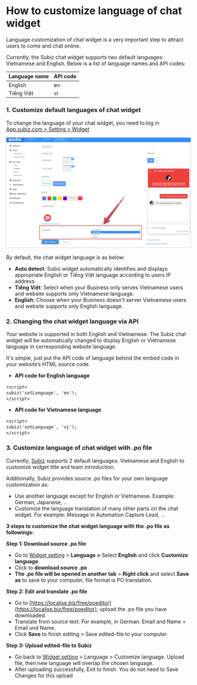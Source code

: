 # How to customize language of chat widget

Language customization of chat widget is a very important step to attract users to come and chat online.

Currently, the Subiz chat widget supports two default languages: Vietnamese and English. Below is a list of language names and API codes:

| Language name | API code |
| :--- | :--- |
| English | en |
| Tiếng Việt | vi |

### 1. Customize default languages of chat widget

 To change the language of your chat widget, you need to log in [App.subiz.com &gt; Setting &gt; Widget](https://app.subiz.com/settings/widget-setting)

![Defaul language of Subiz widget](../../../.gitbook/assets/1.-widget.jpg)

By default, the chat widget language is as below:

* **Auto detect**: Subiz widget automatically identifies and displays appropriate English or Tiếng Việt language according to users IP address.
* **Tiếng Việt**: Select when your Business only serves Vietnamese users and website supports only Vietnamese language.
* **English**: Choose when your Business doesn't server Vietnamese users and website supports only English language.

### 2. Changing the chat widget language via API

Your website is supported in both English and Vietnamese. The Subiz chat widget will be automatically changed to display English or Vietnamese language in corresponding website language. 

It's simple, just put the API code of language behind the embed code in your website’s HTML source code.

* **API code for English language**

```text
<script>
subiz('setLanguage', 'en');
</script>
```

* **API code for Vietnamese language**

```text
<script>
subiz('setLanguage', 'vi');
</script>
```

###  3. Customize language of chat widget with .po file

Currently, [Subiz](https://subiz.com/en) supports 2 default languages: Vietnamese and English to customize widget title and team introduction.

Additionally, Subiz provides source .po files for your own language customization as:

* Use another language except for English or Vietnamese. Example: German, Japanese, ..
* Customize the language translation of many other parts on the chat widget. For example: Message in Automation Capture Lead, ...

**3 steps to customize the chat widget language with the .po file as followings:**

**Step 1: Download source .po file**

* Go to [Widget setting](https://app.subiz.com/settings/widget-setting) &gt; **Language &gt;** Select **English** and click **Customize language**.
* Click to **download source .po**
* **The .po file will be opened in another tab** &gt; **Right click** and select **Save as** to save to your computer, file format is PO translation.

**Step 2: Edit and translate .po file**

* Go to [https://localise.biz/free/poeditor](https://localise.biz/free/poeditor), upload the .po file you have downloaded.
*  Translate from source text. For example, in German: Email and Name = Email und Name.
*  Click **Save** to finish editing &gt; Save edited-file to your computer.

**Step 3:  Upload edited-file to Subiz**

*  Go back to [Widget setting](https://app.subiz.com/settings/widget-setting) &gt; Language &gt; Customize language. Upload file, then new language will overlap the chosen language.
*  After uploading successfully, Exit to finish. You do not need to Save Changes for this upload



